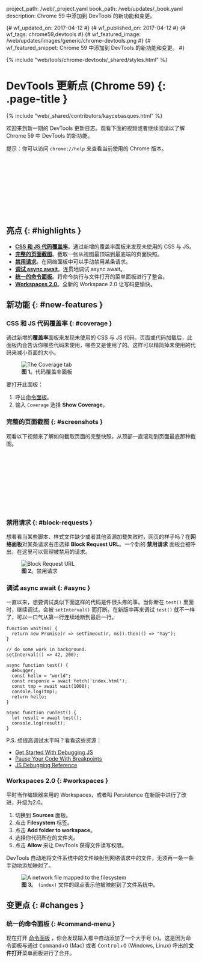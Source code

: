 project_path: /web/_project.yaml
book_path: /web/updates/_book.yaml
description: Chrome 59 中添加到 DevTools 的新功能和变更。

{# wf_updated_on: 2017-04-12 #}
{# wf_published_on: 2017-04-12 #}
{# wf_tags: chrome59,devtools #}
{# wf_featured_image: /web/updates/images/generic/chrome-devtools.png #}
{# wf_featured_snippet: Chrome 59 中添加到 DevTools 的新功能和变更。 #}

{% include "web/tools/chrome-devtools/_shared/styles.html" %}

# DevTools 更新点 (Chrome 59) {: .page-title }

{% include "web/_shared/contributors/kaycebasques.html" %}

欢迎来到新一期的 DevTools 更新日志。观看下面的视频或者继续阅读以了解 Chrome 59 中 DevTools 的新功能。

提示：你可以访问 `chrome://help` 来查看当前使用的 Chrome 版本。

<div class="video-wrapper-full-width">
  <iframe class="devsite-embedded-youtube-video" data-video-id="4mx1m7UbBR0"
          data-autohide="1" data-showinfo="0" frameborder="0" allowfullscreen>
  </iframe>
</div>

## 亮点 {: #highlights }

* [**CSS 和 JS 代码覆盖率**](#coverage)。通过新增的覆盖率面板来发现未使用的 CSS 与 JS。
* [**完整的页面截图**](#screenshots)。截取一张从视图最顶端到最底端的页面快照。
* [**禁用请求**](#block-requests)。在网络面板中可以手动禁用某条请求。
* [**调试 async await**](#async)。连贯地调试 async await。
* [**统一的命令面板**](#command-menu)。将命令执行与文件打开的菜单面板进行了整合。
* [**Workspaces 2.0**](#workspaces)。全新的 Workspace 2.0 让写码更愉快。

## 新功能 {: #new-features }

### CSS 和 JS 代码覆盖率 {: #coverage }

通过新增的**覆盖率**面板来发现未使用的 CSS 与 JS 代码。页面或代码加载后，此面板内会告诉你哪些代码未使用，哪些又是使用了的。这样可以精简掉未使用的代码来减小页面的大小。

<figure>
  <img src="/web/updates/images/2017/04/coverage.png"
       alt="The Coverage tab"/>
  <figcaption>
    <b>图 1</b>。代码覆盖率面板
  </figcaption>
</figure>

要打开此面板：

1. 呼出[命令面板][CM]。
1. 输入 `Coverage` 选择 **Show Coverage**。

[CM]: /web/tools/chrome-devtools/ui#command-menu

### 完整的页面截图 {: #screenshots }

观看以下视频来了解如何截取页面的完整快照，从顶部一直滚动到页面最底那种截图。

<div class="video-wrapper-full-width">
  <iframe class="devsite-embedded-youtube-video" data-video-id="r_6_9eFPhxI"
      data-autohide="1" data-showinfo="0" frameborder="0" allowfullscreen>
  </iframe>
</div>

### 禁用请求 {: #block-requests }

想看看当某些脚本、样式文件缺少或者其他资源加载失败时，网页的样子吗？在**网络面板**对某条请求右击选择 **Block Request URL**。一个新的 **禁用请求** 面板会被呼出，在这里可以管理被禁用的请求。

<figure>
  <img src="/web/updates/images/2017/04/block-request-url.png"
       alt="Block Request URL"/>
  <figcaption>
    <b>图 2</b>。禁用请求
  </figcaption>
</figure>

### 调试 async await {: #async }

一直以来，想要调试类似下面这样的代码是件很头疼的事。当你断在 `test()` 里面时，继续调试，会被 `setInterval()` 而打断。在新版中再来调试 `test()` 就不一样了，可以一口气从第一行连续地断到最后一行。

    function wait(ms) {
      return new Promise(r => setTimeout(r, ms)).then(() => "Yay");
    }
    
    // do some work in background.
    setInterval(() => 42, 200);
    
    async function test() {
      debugger;
      const hello = "world";
      const response = await fetch('index.html');
      const tmp = await wait(1000);
      console.log(tmp);
      return hello;
    }
    
    async function runTest() {
      let result = await test();
      console.log(result);
    }

P.S. 想提高调试水平吗？看看这些资源：

* [Get Started With Debugging JS](/web/tools/chrome-devtools/javascript/)
* [Pause Your Code With Breakpoints][breakpoints]
* [JS Debugging Reference](/web/tools/chrome-devtools/javascript/reference)

[breakpoints]: /web/tools/chrome-devtools/javascript/breakpoints

### Workspaces 2.0 {: #workspaces }

平时当作编辑器来用的 Workspaces，或者叫 Persistence  在新版中进行了改进，升级为2.0。

1. 切换到 **Sources** 面板。
1. 点击 **Filesystem** 标签。
1. 点击 **Add folder to workspace**。
1. 选择你代码所在的文件夹。
1. 点击 **Allow** 来让 DevTools 获得文件读写权限。

DevTools 自动地将文件系统中的文件映射到网络请求中的文件，无须再一条一条手动地添加映射了。

<figure>
  <img src="/web/updates/images/2017/04/workspaces2.png"
       alt="A network file mapped to the filesystem"/>
  <figcaption>
    <b>图 3</b>。 <code>(index)</code> 文件的绿点表示他被映射到了文件系统中。
  </figcaption>
</figure>

## 变更点 {: #changes }

### 统一的命令面板 {: #command-menu }

现在打开 [命令面板][CM] ，你会发现输入框中自动添加了一个大于号 (`>`)。这是因为命令面板与通过 <kbd>Command</kbd>+<kbd>O</kbd> (Mac) 或者 <kbd>Control</kbd>+<kbd>O</kbd>
(Windows, Linux) 呼出的**文件打开**菜单面板进行了合并。

